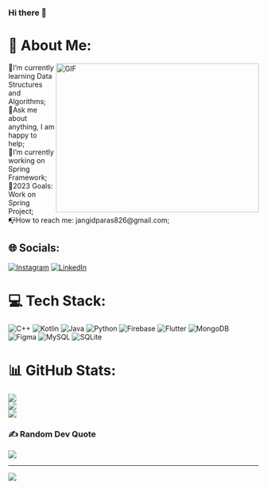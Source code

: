 ### Hi there 👋

# 💫 About Me: 
<img align="right" alt="GIF" src="https://github.com/Gapur/Gapur/blob/master/coding.gif?raw=true" width="408" height="300" />
🚀I’m currently learning Data Structures and Algorithms;<br>📨Ask me about anything, I am happy to help;<br>🌱I’m currently working on Spring Framework;<br>🥅2023 Goals: Work on Spring Project;<br>📭How to reach me: jangidparas826@gmail.com;


## 🌐 Socials:
[![Instagram](https://img.shields.io/badge/Instagram-%23E4405F.svg?logo=Instagram&logoColor=white)](https://instagram.com/paras.jangid_) [![LinkedIn](https://img.shields.io/badge/LinkedIn-%230077B5.svg?logo=linkedin&logoColor=white)](https://linkedin.com/in/paras-jangid-9a92b2213) 

# 💻 Tech Stack:
![C++](https://img.shields.io/badge/c++-%2300599C.svg?style=flat-square&logo=c%2B%2B&logoColor=white) ![Kotlin](https://img.shields.io/badge/kotlin-%230095D5.svg?style=flat-square&logo=kotlin&logoColor=white) ![Java](https://img.shields.io/badge/java-%23ED8B00.svg?style=flat-square&logo=java&logoColor=white) ![Python](https://img.shields.io/badge/python-3670A0?style=flat-square&logo=python&logoColor=ffdd54) ![Firebase](https://img.shields.io/badge/firebase-%23039BE5.svg?style=flat-square&logo=firebase) ![Flutter](https://img.shields.io/badge/Flutter-%2302569B.svg?style=flat-square&logo=Flutter&logoColor=white) ![MongoDB](https://img.shields.io/badge/MongoDB-%234ea94b.svg?style=flat-square&logo=mongodb&logoColor=white) 	![Figma](https://img.shields.io/badge/figma-%23F24E1E.svg?style=flat-square&logo=figma&logoColor=white) ![MySQL](https://img.shields.io/badge/mysql-%2300f.svg?style=flat-square&logo=mysql&logoColor=white) ![SQLite](https://img.shields.io/badge/sqlite-%2307405e.svg?style=flat-square&logo=sqlite&logoColor=white)
# 📊 GitHub Stats:
![](https://github-readme-stats.vercel.app/api?username=Thorium09&theme=dark&hide_border=false&include_all_commits=true&count_private=true)<br/>
![](https://github-readme-streak-stats.herokuapp.com/?user=Thorium09&theme=dark&hide_border=false)<br/>
![](https://github-readme-stats.vercel.app/api/top-langs/?username=Thorium09&theme=dark&hide_border=false&include_all_commits=true&count_private=true&layout=compact)

### ✍️ Random Dev Quote
![](https://quotes-github-readme.vercel.app/api?type=horizontal&theme=radical)

---
[![](https://visitcount.itsvg.in/api?id=Thorium09&icon=0&color=0)](https://visitcount.itsvg.in)

<!-- Proudly created with GPRM ( https://gprm.itsvg.in ) -->
